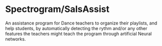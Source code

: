 # Spectrogram/SalsAssist
An assistance program for Dance teachers to organize their playlists, and help students, by automatically detecting the 
rythm and/or any other features the teachers might teach the program through artificial Neural networks. 
